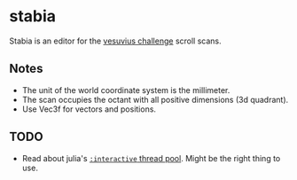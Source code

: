 # stabia

Stabia is an editor for the [vesuvius challenge](https://scrollprize.org) scroll scans.


## Notes

- The unit of the world coordinate system is the millimeter.
- The scan occupies the octant with all positive dimensions (3d quadrant).
- Use Vec3f for vectors and positions.


## TODO

- Read about julia's [`:interactive` thread pool](https://docs.julialang.org/en/v1/manual/multi-threading/). Might be the right thing to use.


